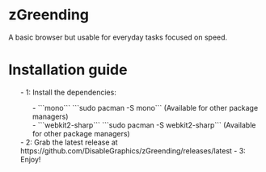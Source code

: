 # zGreending
A basic browser but usable for everyday tasks focused on speed.

# Installation guide
  <ul>- 1: Install the dependencies: <br>
    <ul>
      - ```mono``` ```sudo pacman -S mono``` (Available for other package managers) <br>
      - ```webkit2-sharp``` ```sudo pacman -S webkit2-sharp``` (Available for other package managers)
    </ul>
    - 2: Grab the latest release at https://github.com/DisableGraphics/zGreending/releases/latest
    - 3: Enjoy!
  </ul>
